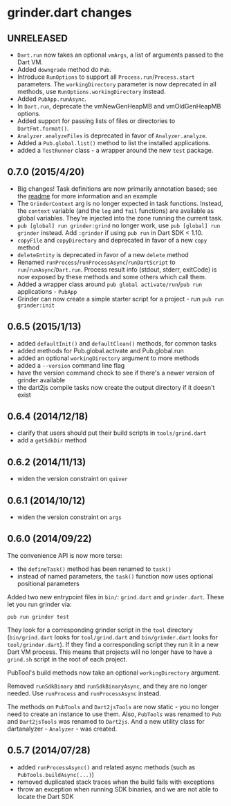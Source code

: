 # grinder.dart changes

## UNRELEASED
- `Dart.run` now takes an optional `vmArgs`, a list of arguments passed to the Dart VM.
- Added `downgrade` method do `Pub`.
- Introduce `RunOptions` to support all `Process.run`/`Process.start` 
  parameters. The `workingDirectory` parameter is now deprecated in all methods, 
  use `RunOptions.workingDirectory` instead.
- Added `PubApp.runAsync`.
- In `Dart.run`, deprecate the vmNewGenHeapMB and vmOldGenHeapMB options.
- Added support for passing lists of files or directories to `DartFmt.format()`.
- `Analyzer.analyzeFiles` is deprecated in favor of `Analyzer.analyze`.
- Added a `Pub.global.list()` method to list the installed applications.
- added a `TestRunner` class - a wrapper around the new `test` package.

## 0.7.0 (2015/4/20)
- Big changes! Task definitions are now primarily annotation based; see the
  [readme](https://github.com/google/grinder.dart) for more information and an example
- The `GrinderContext` arg is no longer expected in task functions. Instead, the
  `context` variable (and the `log` and `fail` functions) are available as global
  variables. They're injected into the zone running the current task.
- `pub [global] run grinder:grind` no longer work, use
  `pub [global] run grinder` instead.  Add `:grinder` if using `pub run` in Dart SDK < 1.10.
- `copyFile` and `copyDirectory` and deprecated in favor of a new `copy` method
- `deleteEntity` is deprecated in favor of a new `delete` method
- Renamed `runProcess`/`runProcessAsync`/`runDartScript` to `run`/`runAsync`/`Dart.run`.
  Process result info (stdout, stderr, exitCode) is now exposed by these
  methods and some others which call them.
- Added a wrapper class around `pub global activate/run`/`pub run` applications - `PubApp`
- Grinder can now create a simple starter script for a project - run `pub run grinder:init`

## 0.6.5 (2015/1/13)
- added `defaultInit()` and `defaultClean()` methods, for common tasks
- added methods for Pub.global.activate and Pub.global.run
- added an optional `workingDirectory` argument to more methods
- added a `--version` command line flag
- have the version command check to see if there's a newer version of grinder
  available
- the dart2js compile tasks now create the output directory if it doesn't exist

## 0.6.4 (2014/12/18)
- clarify that users should put their build scripts in `tools/grind.dart`
- add a `getSdkDir` method

## 0.6.2 (2014/11/13)

- widen the version constraint on `quiver`

## 0.6.1 (2014/10/12)

- widen the version constraint on `args`

## 0.6.0 (2014/09/22)

The convenience API is now more terse:
- the `defineTask()` method has been renamed to `task()`
- instead of named parameters, the `task()` function now uses optional
  positional parameters

Added two new entrypoint files in `bin/`: `grind.dart` and `grinder.dart`. These
let you run grinder via:

    pub run grinder test

They look for a corresponding grinder script in the `tool` directory
(`bin/grind.dart` looks for `tool/grind.dart` and `bin/grinder.dart` looks for
`tool/grinder.dart`). If they find a corresponding script they run it in a new
Dart VM process. This means that projects will no longer have to have a
`grind.sh` script in the root of each project.

PubTool's build methods now take an optional `workingDirectory` argument.

Removed `runSdkBinary` and `runSdkBinaryAsync`, and they are no longer needed.
Use `runProcess` and `runProcessAsync` instead.

The methods on `PubTools` and `Dart2jsTools` are now static - you no longer need
to create an instance to use them. Also, `PubTools` was renamed to `Pub` and
`Dart2jsTools` was renamed to `Dart2js`. And a new utility class for
dartanalyzer - `Analyzer` - was created.

## 0.5.7 (2014/07/28)

- added `runProcessAsync()` and related async methods (such as
  `PubTools.buildAsync(...)`)
- removed duplicated stack traces when the build fails with exceptions
- throw an exception when running SDK binaries, and we are not able to locate
  the Dart SDK
